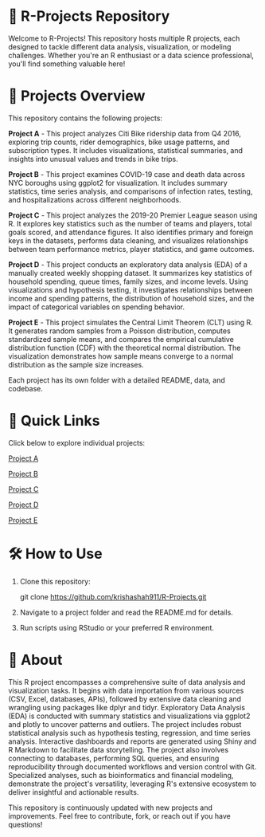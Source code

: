 # 🚀 R-Projects Repository
Welcome to R-Projects! This repository hosts multiple R projects, each designed to tackle different data analysis, visualization, or modeling challenges. Whether you're an R enthusiast or a data science professional, you'll find something valuable here!

# 📂 Projects Overview
This repository contains the following projects:

**Project A** - This project analyzes Citi Bike ridership data from Q4 2016, exploring trip counts, rider demographics, bike usage patterns, and subscription types. It includes visualizations, statistical summaries, and insights into unusual values and trends in bike trips.

**Project B** - This project examines COVID-19 case and death data across NYC boroughs using ggplot2 for visualization. It includes summary statistics, time series analysis, and comparisons of infection rates, testing, and hospitalizations across different neighborhoods.

**Project C** - This project analyzes the 2019-20 Premier League season using R. It explores key statistics such as the number of teams and players, total goals scored, and attendance figures. It also identifies primary and foreign keys in the datasets, performs data cleaning, and visualizes relationships between team performance metrics, player statistics, and game outcomes.

**Project D** - This project conducts an exploratory data analysis (EDA) of a manually created weekly shopping dataset. It summarizes key statistics of household spending, queue times, family sizes, and income levels. Using visualizations and hypothesis testing, it investigates relationships between income and spending patterns, the distribution of household sizes, and the impact of categorical variables on spending behavior.

**Project E** - This project simulates the Central Limit Theorem (CLT) using R. It generates random samples from a Poisson distribution, computes standardized sample means, and compares the empirical cumulative distribution function (CDF) with the theoretical normal distribution. The visualization demonstrates how sample means converge to a normal distribution as the sample size increases.
  
Each project has its own folder with a detailed README, data, and codebase.

# 🔗 Quick Links
Click below to explore individual projects:

[Project A](https://github.com/krishashah911/R-Projects/blob/krishashah911-project-1/README.md)

[Project B](https://github.com/krishashah911/R-Projects/blob/krishashah911-project-2/README.md)

[Project C](https://github.com/krishashah911/R-Projects/blob/krishashah911-project-3/README.md)

[Project D](https://github.com/krishashah911/R-Projects/blob/krishashah911-project-4/README.md)

[Project E](https://github.com/krishashah911/R-Projects/blob/krishashah911-project-5/README.md)

# 🛠 How to Use
1. Clone this repository:

   git clone https://github.com/krishashah911/R-Projects.git

3. Navigate to a project folder and read the README.md for details.

4. Run scripts using RStudio or your preferred R environment.
   
# 📌 About
This R project encompasses a comprehensive suite of data analysis and visualization tasks. It begins with data importation from various sources (CSV, Excel, databases, APIs), followed by extensive data cleaning and wrangling using packages like dplyr and tidyr. Exploratory Data Analysis (EDA) is conducted with summary statistics and visualizations via ggplot2 and plotly to uncover patterns and outliers. The project includes robust statistical analysis such as hypothesis testing, regression, and time series analysis. Interactive dashboards and reports are generated using Shiny and R Markdown to facilitate data storytelling. The project also involves connecting to databases, performing SQL queries, and ensuring reproducibility through documented workflows and version control with Git. Specialized analyses, such as bioinformatics and financial modeling, demonstrate the project's versatility, leveraging R's extensive ecosystem to deliver insightful and actionable results.

This repository is continuously updated with new projects and improvements. Feel free to contribute, fork, or reach out if you have questions!
